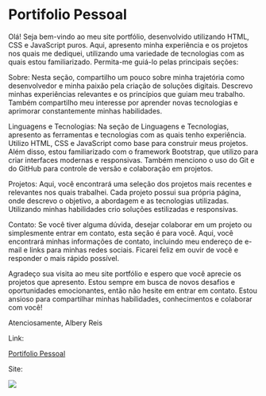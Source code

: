 # Portifolio Pessoal

 Olá! Seja bem-vindo ao meu site portfólio, desenvolvido utilizando HTML, CSS e JavaScript puros. Aqui, apresento minha experiência e os projetos nos quais me dediquei, utilizando uma variedade de tecnologias com as quais estou familiarizado. Permita-me guiá-lo pelas principais seções:

Sobre: Nesta seção, compartilho um pouco sobre minha trajetória como desenvolvedor e minha paixão pela criação de soluções digitais. Descrevo minhas experiências relevantes e os princípios que guiam meu trabalho. Também compartilho meu interesse por aprender novas tecnologias e aprimorar constantemente minhas habilidades.

Linguagens e Tecnologias: Na seção de Linguagens e Tecnologias, apresento as ferramentas e tecnologias com as quais tenho experiência. Utilizo HTML, CSS e JavaScript como base para construir meus projetos. Além disso, estou familiarizado com o framework Bootstrap, que utilizo para criar interfaces modernas e responsivas. Também menciono o uso do Git e do GitHub para controle de versão e colaboração em projetos.

Projetos: Aqui, você encontrará uma seleção dos projetos mais recentes e relevantes nos quais trabalhei. Cada projeto possui sua própria página, onde descrevo o objetivo, a abordagem e as tecnologias utilizadas. Utilizando minhas habilidades crio soluções estilizadas e responsivas.

Contato: Se você tiver alguma dúvida, desejar colaborar em um projeto ou simplesmente entrar em contato, esta seção é para você. Aqui, você encontrará minhas informações de contato, incluindo meu endereço de e-mail e links para minhas redes sociais. Ficarei feliz em ouvir de você e responder o mais rápido possível.

Agradeço sua visita ao meu site portfólio e espero que você aprecie os projetos que apresento. Estou sempre em busca de novos desafios e oportunidades emocionantes, então não hesite em entrar em contato. Estou ansioso para compartilhar minhas habilidades, conhecimentos e colaborar com você!

Atenciosamente,
Albery Reis

Link:

[Portifolio Pessoal](https://portifolioalbery.vercel.app/)

Site:

![](https://github.com/alberyReis/portifolio_pessoal/blob/master/assets/img/portifolio_albery.png)
